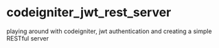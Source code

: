 # codeigniter_jwt_rest_server
playing around with codeigniter, jwt authentication and creating a simple RESTful server
